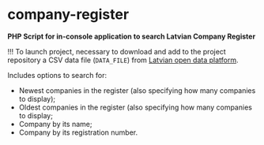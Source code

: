# company-register

**PHP Script for in-console application to search Latvian Company Register**

!!! To launch project, necessary to download and add to the project repository a CSV data file (`DATA_FILE`) from [Latvian open data platform](shorturl.at/jlJQY).

Includes options to search for:
 - Newest companies in the register (also specifying how many companies to display);
 - Oldest companies in the register (also specifying how many companies to display;
 - Company by its name;
 - Company by its registration number.
